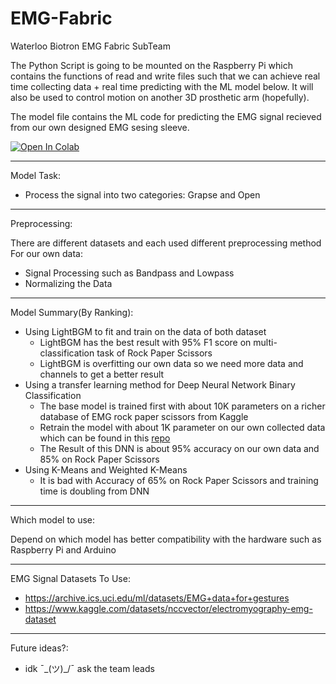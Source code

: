 # EMG-Fabric
Waterloo Biotron EMG Fabric SubTeam

The Python Script is going to be mounted on the Raspberry Pi which contains the functions of read and write files such that we can achieve real time collecting data + real time predicting with the ML model below. It will also be used to control motion on another 3D prosthetic arm (hopefully).

The model file contains the ML code for predicting the EMG signal recieved from our own designed EMG sesing sleeve.

<a target="_blank" href="https://colab.research.google.com/github/w12l3-c/EMG-Fabric/blob/main/EMG.ipynb">
<img src="https://colab.research.google.com/assets/colab-badge.svg" alt="Open In Colab"/></a>

---
Model Task:
- Process the signal into two categories: Grapse and Open

---
Preprocessing:

There are different datasets and each used different preprocessing method
For our own data:
- Signal Processing such as Bandpass and Lowpass
- Normalizing the Data

---
Model Summary(By Ranking):
- Using LightBGM to fit and train on the data of both dataset
  - LightBGM has the best result with 95% F1 score on multi-classification task of Rock Paper Scissors
  - LightBGM is overfitting our own data so we need more data and channels to get a better result
- Using a transfer learning method for Deep Neural Network Binary Classification
  - The base model is trained first with about 10K parameters on a richer database of EMG rock paper scissors from Kaggle
  - Retrain the model with about 1K parameter on our own collected data which can be found in this [repo](https://github.com/jacq-lee/emgFabric)
  - The Result of this DNN is about 95% accuracy on our own data and 85% on Rock Paper Scissors
- Using K-Means and Weighted K-Means
  - It is bad with Accuracy of 65% on Rock Paper Scissors and training time is doubling from DNN
  
---
Which model to use:

Depend on which model has better compatibility with the hardware such as Raspberry Pi and Arduino

---
EMG Signal Datasets To Use:
- https://archive.ics.uci.edu/ml/datasets/EMG+data+for+gestures
- https://www.kaggle.com/datasets/nccvector/electromyography-emg-dataset

---
Future ideas?:
- idk ¯\_(ツ)_/¯ ask the team leads
